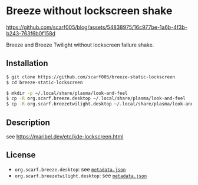 # Breeze without lockscreen shake

https://github.com/scarf005/blog/assets/54838975/16c977be-1a6b-4f3b-b243-763f6b0f158d

Breeze and Breeze Twilight without lockscreen failure shake.

## Installation

```sh
$ git clone https://github.com/scarf005/breeze-static-lockscreen
$ cd breeze-static-lockscreen

$ mkdir -p ~/.local/share/plasma/look-and-feel
$ cp -R org.scarf.breeze.desktop ~/.local/share/plasma/look-and-feel
$ cp -R org.scarf.breezetwilight.desktop ~/.local/share/plasma/look-and-feel
```

## Description

see <https://maribel.dev/etc/kde-lockscreen.html>

## License

- `org.scarf.breeze.desktop`: see
[`metadata.json`](./org.scarf.breeze.desktop/metadata.json)
- `org.scarf.breezetwilight.desktop`: see
[`metadata.json`](./org.scarf.breezetwilight.desktop/metadata.json)

